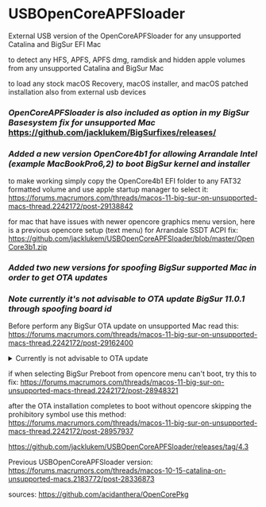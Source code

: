 # USBOpenCoreAPFSloader

External USB version of the OpenCoreAPFSloader for any unsupported Catalina and BigSur EFI Mac

to detect any HFS, APFS, APFS dmg, ramdisk and hidden apple volumes from any unsupported Catalina and BigSur Mac

to load any stock macOS Recovery, macOS installer, and macOS patched installation also from external usb devices

### *OpenCoreAPFSloader is also included as option in my BigSur Basesystem fix for unsupported Mac* https://github.com/jacklukem/BigSurfixes/releases/

### *Added a new version OpenCore4b1 for allowing Arrandale Intel (example MacBookPro6,2) to boot BigSur kernel and installer*

to make working simply copy the OpenCore4b1 EFI folder to any FAT32 formatted volume and use apple startup manager to select it:
https://forums.macrumors.com/threads/macos-11-big-sur-on-unsupported-macs-thread.2242172/post-29138842

for mac that have issues with newer opencore graphics menu version, here is a previous opencore setup (text menu) for Arrandale SSDT ACPI fix:
https://github.com/jacklukem/USBOpenCoreAPFSloader/blob/master/OpenCore3b1.zip

### *Added two new versions for spoofing BigSur supported Mac in order to get OTA updates*

### *Note currently it's not advisable to OTA update BigSur 11.0.1 through spoofing board id*

Before perform any BigSur OTA update on unsupported Mac read this:
https://forums.macrumors.com/threads/macos-11-big-sur-on-unsupported-macs-thread.2242172/post-29162400

<details>
  <summary>Currently is not advisable to OTA update</summary>

For non-APFS or legacy USB Mac:
https://github.com/jacklukem/USBOpenCoreAPFSloader/releases/tag/3.2

For APFS firmware with recent USB Mac:
https://github.com/jacklukem/USBOpenCoreAPFSloader/releases/tag/4.2

</details>

if when selecting BigSur Preboot from opencore menu can't boot, try this to fix:
https://forums.macrumors.com/threads/macos-11-big-sur-on-unsupported-macs-thread.2242172/post-28948321

after the OTA installation completes to boot without opencore skipping the prohibitory symbol use this method:
https://forums.macrumors.com/threads/macos-11-big-sur-on-unsupported-macs-thread.2242172/post-28957937

https://github.com/jacklukem/USBOpenCoreAPFSloader/releases/tag/4.3

Previous USBOpenCoreAPFSloader version:
https://forums.macrumors.com/threads/macos-10-15-catalina-on-unsupported-macs.2183772/post-28336873

sources: https://github.com/acidanthera/OpenCorePkg
